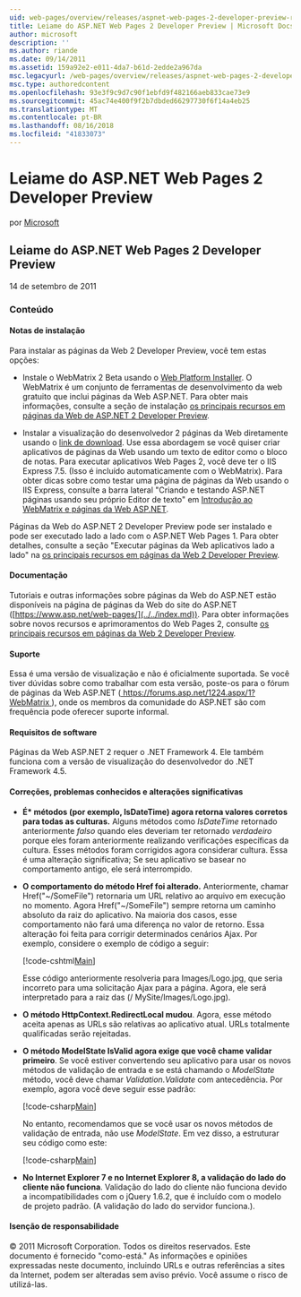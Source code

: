 ```yaml
---
uid: web-pages/overview/releases/aspnet-web-pages-2-developer-preview-readme
title: Leiame do ASP.NET Web Pages 2 Developer Preview | Microsoft Docs
author: microsoft
description: ''
ms.author: riande
ms.date: 09/14/2011
ms.assetid: 159a92e2-e011-4da7-b61d-2edde2a967da
msc.legacyurl: /web-pages/overview/releases/aspnet-web-pages-2-developer-preview-readme
msc.type: authoredcontent
ms.openlocfilehash: 93e3f9c9d7c90f1ebfd9f482166aeb833cae73e9
ms.sourcegitcommit: 45ac74e400f9f2b7dbded66297730f6f14a4eb25
ms.translationtype: MT
ms.contentlocale: pt-BR
ms.lasthandoff: 08/16/2018
ms.locfileid: "41833073"
---
```

<a name="aspnet-web-pages-2-developer-preview-readme"></a>Leiame do ASP.NET Web Pages 2 Developer Preview
====================
por [Microsoft](https://github.com/microsoft)

## <a name="aspnet-web-pages-2-developer-preview-readme"></a>Leiame do ASP.NET Web Pages 2 Developer Preview

14 de setembro de 2011

### <a name="contents"></a>Conteúdo

#### <a id="_Toc303701284"></a>  Notas de instalação

Para instalar as páginas da Web 2 Developer Preview, você tem estas opções:

- Instale o WebMatrix 2 Beta usando o [Web Platform Installer](https://go.microsoft.com/fwlink/?LinkId=226883). O WebMatrix é um conjunto de ferramentas de desenvolvimento da web gratuito que inclui páginas da Web ASP.NET. Para obter mais informações, consulte a seção de instalação [os principais recursos em páginas da Web de ASP.NET 2 Developer Preview](https://go.microsoft.com/fwlink/?LinkID=227824).

- Instalar a visualização do desenvolvedor 2 páginas da Web diretamente usando o [link de download](https://go.microsoft.com/fwlink/?LinkID=226335). Use essa abordagem se você quiser criar aplicativos de páginas da Web usando um texto de editor como o bloco de notas. Para executar aplicativos Web Pages 2, você deve ter o IIS Express 7.5. (Isso é incluído automaticamente com o WebMatrix). Para obter dicas sobre como testar uma página de páginas da Web usando o IIS Express, consulte a barra lateral "Criando e testando ASP.NET páginas usando seu próprio Editor de texto" em [Introdução ao WebMatrix e páginas da Web ASP.NET](https://go.microsoft.com/fwlink/?LinkId=202889).

Páginas da Web do ASP.NET 2 Developer Preview pode ser instalado e pode ser executado lado a lado com o ASP.NET Web Pages 1. <a id="a"></a>Para obter detalhes, consulte a seção "Executar páginas da Web aplicativos lado a lado" na [os principais recursos em páginas da Web 2 Developer Preview](https://go.microsoft.com/fwlink/?LinkID=227824).

#### <a id="_Toc303701285"></a>  Documentação

Tutoriais e outras informações sobre páginas da Web do ASP.NET estão disponíveis na página de páginas da Web do site do ASP.NET ([https://www.asp.net/web-pages/](../../index.md)). Para obter informações sobre novos recursos e aprimoramentos do Web Pages 2, consulte [os principais recursos em páginas da Web 2 Developer Preview](https://go.microsoft.com/fwlink/?LinkID=227824).

#### <a id="_Toc303701286"></a>  Suporte

<a id="_Toc209852135"></a><a id="_Toc255833657"></a> Essa é uma versão de visualização e não é oficialmente suportada. Se você tiver dúvidas sobre como trabalhar com esta versão, poste-os para o fórum de páginas da Web ASP.NET ([ https://forums.asp.net/1224.aspx/1?WebMatrix ](https://forums.asp.net/1224.aspx/1?WebMatrix) ), onde os membros da comunidade do ASP.NET são com frequência pode oferecer suporte informal.

#### <a id="_Toc303701287"></a>  Requisitos de software

Páginas da Web ASP.NET 2 requer o .NET Framework 4. Ele também funciona com a versão de visualização do desenvolvedor do .NET Framework 4.5.

<a id="_Toc303701288"></a><a id="_Breaking_Changes"></a>

#### <a name="fixes-known-issues-and-breaking-changes"></a>Correções, problemas conhecidos e alterações significativas

<a id="_Toc224729061"></a><a id="_Toc238051347"></a>

- **É\* métodos (por exemplo, IsDateTime) agora retorna valores corretos para todas as culturas.** Alguns métodos como *IsDateTime* retornado anteriormente *falso* quando eles deveriam ter retornado *verdadeiro* porque eles foram anteriormente realizando verificações específicas da cultura. Esses métodos foram corrigidos agora considerar cultura. Essa é uma alteração significativa; Se seu aplicativo se basear no comportamento antigo, ele será interrompido.
- **O comportamento do método Href foi alterado.** Anteriormente, chamar Href("~/SomeFile") retornaria um URL relativo ao arquivo em execução no momento. Agora Href("~/SomeFile") sempre retorna um caminho absoluto da raiz do aplicativo. Na maioria dos casos, esse comportamento não fará uma diferença no valor de retorno. Essa alteração foi feita para corrigir determinados cenários Ajax. Por exemplo, considere o exemplo de código a seguir: 

    [!code-cshtml[Main](aspnet-web-pages-2-developer-preview-readme/samples/sample1.cshtml)]

    Esse código anteriormente resolveria para Images/Logo.jpg, que seria incorreto para uma solicitação Ajax para a página. Agora, ele será interpretado para a raiz das (/ MySite/Images/Logo.jpg).
- **O método HttpContext.RedirectLocal mudou**. Agora, esse método aceita apenas as URLs são relativas ao aplicativo atual. URLs totalmente qualificadas serão rejeitadas.
- **O método ModelState IsValid agora exige que você chame validar primeiro**. Se você estiver convertendo seu aplicativo para usar os novos métodos de validação de entrada e se está chamando o *ModelState* método, você deve chamar *Validation.Validate* com antecedência. Por exemplo, agora você deve seguir esse padrão: 

    [!code-csharp[Main](aspnet-web-pages-2-developer-preview-readme/samples/sample2.cs)]

  No entanto, recomendamos que se você usar os novos métodos de validação de entrada, não use *ModelState*. Em vez disso, a estruturar seu código como este: 

    [!code-csharp[Main](aspnet-web-pages-2-developer-preview-readme/samples/sample3.cs)]
- **No Internet Explorer 7 e no Internet Explorer 8, a validação do lado do cliente não funciona**. Validação do lado do cliente não funciona devido a incompatibilidades com o jQuery 1.6.2, que é incluído com o modelo de projeto padrão. (A validação do lado do servidor funciona.).

#### <a id="_Toc303701289"></a>  Isenção de responsabilidade

© 2011 Microsoft Corporation. Todos os direitos reservados. Este documento é fornecido "como-está." As informações e opiniões expressadas neste documento, incluindo URLs e outras referências a sites da Internet, podem ser alteradas sem aviso prévio. Você assume o risco de utilizá-las.
